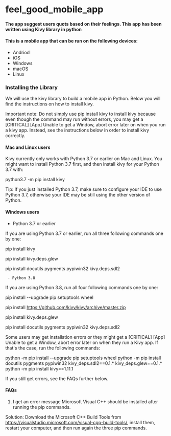 # feel_good_mobile_app

#### The app suggest users quots based on their feelings. This app has been written using Kivy library in python

#### This is a mobile app  that can be run on the following devices:

- Andriod
- iOS
- Windows
- macOS
- Linux


### Installing the Library
We will use the kivy library to build a mobile app in Python. Below you will find the instructions on how to install kivy.


Important note: Do not simply use pip install kivy to install kivy because even though the command may run without errors, you may get a [CRITICAL] [App] Unable to get a Window, abort error later on when you run a kivy app. Instead, see the instructions below in order to install kivy correctly.


#### Mac and Linux users
Kivy currently only works with Python 3.7 or earlier on Mac and Linux. You might want to install Python 3.7 first, and then install kivy for your Python 3.7 with:

python3.7 -m pip install kivy

Tip: If you just installed Python 3.7, make sure to configure your IDE to use Python 3.7, otherwise your IDE may be still using the other version of Python.



#### Windows users
- Python 3.7 or earlier

If you are using Python 3.7 or earlier, run all three following commands one by one:

pip install kivy

pip install kivy.deps.glew

pip install docutils pygments pypiwin32 kivy.deps.sdl2

     - Python 3.8

If you are using Python 3.8, run all four following commands one by one:

pip install --upgrade pip setuptools wheel

pip install https://github.com/kivy/kivy/archive/master.zip

pip install kivy.deps.glew

pip install docutils pygments pypiwin32 kivy.deps.sdl2

Some users may get installation errors or they might get a [CRITICAL] [App] Unable to get a Window, abort error later on when they run a Kivy app. If that's the case, run the following commands:

python -m pip install --upgrade pip setuptools wheel
python -m pip install docutils pygments pypiwin32 kivy_deps.sdl2==0.1.* kivy_deps.glew==0.1.*
python -m pip install kivy==1.11.1

If you still get errors, see the FAQs further below.


#### FAQs
1. I get an error message Microsoft Visual C++ should be installed after running the pip commands.

Solution: Download the Microsoft C++ Build Tools from https://visualstudio.microsoft.com/visual-cpp-build-tools/, install them, restart your computer, and then run again the three pip commands.
